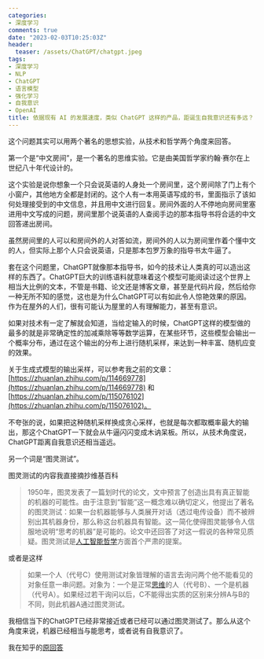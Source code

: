 ```yaml
---
categories:
- 深度学习
comments: true
date: "2023-02-03T10:25:03Z"
header:
  teaser: /assets/ChatGPT/chatgpt.jpeg
tags:
- 深度学习
- NLP
- ChatGPT
- 语言模型
- 强化学习
- 自我意识
- OpenAI
title: 依据现有 AI 的发展速度，类似 ChatGPT 这样的产品，距诞生自我意识还有多远？
---
```


这个问题其实可以用两个著名的思想实验，从技术和哲学两个角度来回答。

第一个是“中文房间”，是一个著名的思维实验。它是由美国哲学家约翰·赛尔在上世纪八十年代设计的。

这个实验是说你想象一个只会说英语的人身处一个房间里，这个房间除了门上有个小窗户，其他地方全都是封闭的。这个人有一本用英语写成的书，里面指示了该如何处理接受到的中文信息，并且用中文进行回复。房间外面的人不停地向房间里塞进用中文写成的问题，房间里那个说英语的人查阅手边的那本指导书将合适的中文回答递出房间。

虽然房间里的人可以和房间外的人对答如流，房间外的人以为房间里作着个懂中文的人，但实际上那个人只会说英语，只是那本包罗万象的指导书太牛逼了。

套在这个问题里，ChatGPT就像那本指导书，如今的技术让人类真的可以造出这样的东西了。ChatGPT巨大的训练语料就意味着这个模型可能阅读过这个世界上相当大比例的文本，不管是书籍、论文还是博客文章，甚至是代码片段，然后给你一种无所不知的感觉，这也是为什么ChatGPT可以有如此令人惊艳效果的原因。作为在屋外的人们，很有可能认为屋里的人有理解能力，甚至有意识。

如果对技术有一定了解就会知道，当给定输入的时候，ChatGPT这样的模型做的最多的就是非常确定性的加减乘除等等数学运算，在某些环节，这些模型会输出一个概率分布，通过在这个输出的分布上进行随机采样，来达到一种丰富、随机应变的效果。

关于生成式模型的输出采样，可以参考我之前的文章：[https://zhuanlan.zhihu.com/p/114669778](https://zhuanlan.zhihu.com/p/114669778) 和[https://zhuanlan.zhihu.com/p/115076102](https://zhuanlan.zhihu.com/p/115076102)。

不夸张的说，如果把这种随机采样换成贪心采样，也就是每次都取概率最大的输出，那这个ChatGPT一下就会从牛逼闪闪变成木讷呆板。所以，从技术角度说，ChatGPT距离自我意识还相当遥远。

另一个词是“图灵测试”。

图灵测试的内容我直接摘抄维基百科

> 1950年，图灵发表了一篇划时代的论文，文中预言了创造出具有真正智能的机器的可能性。由于注意到“智能”这一概念难以确切定义，他提出了著名的图灵测试：如果一台机器能够与人类展开对话（透过电传设备）而不被辨别出其机器身份，那么称这台机器具有智能。这一简化使得图灵能够令人信服地说明“思考的机器”是可能的。论文中还回答了对这一假说的各种常见质疑。图灵测试是[人工智能哲学](https://zh.wikipedia.org/wiki/%E4%BA%BA%E5%B7%A5%E6%99%BA%E8%83%BD%E5%93%B2%E5%AD%B8)方面首个严肃的提案。
> 

或者是这样

> 如果一个人（代号C）使用测试对象皆理解的语言去询问两个他不能看见的对象任意一串问题。对象为：一个是正常[思维](https://zh.wikipedia.org/wiki/%E6%80%9D%E7%BB%B4)的人（代号B）、一个是机器（代号A）。如果经过若干询问以后，C不能得出实质的区别来分辨A与B的不同，则此机器A通过图灵测试。
> 

我相信当下的ChatGPT已经非常接近或者已经可以通过图灵测试了。那么从这个角度来说，机器已经相当与能思考，或者说有自我意识了。

我在知乎的[原回答](https://www.zhihu.com/answer/2869775692)